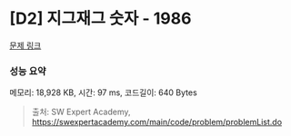 # [D2] 지그재그 숫자 - 1986 

[문제 링크](https://swexpertacademy.com/main/code/problem/problemDetail.do?contestProbId=AV5PxmBqAe8DFAUq) 

### 성능 요약

메모리: 18,928 KB, 시간: 97 ms, 코드길이: 640 Bytes



> 출처: SW Expert Academy, https://swexpertacademy.com/main/code/problem/problemList.do